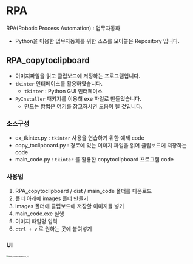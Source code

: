 # RPA

RPA(Robotic Process Automation) : 업무자동화

- Python을 이용한 업무자동화를 위한 소스를 모아놓은 Repository 입니다.



## RPA_copytoclipboard

- 이미지파일을 읽고 클립보드에 저장하는 프로그램입니다.
- `tkinter` 인터페이스를 활용하였습니다.
  - `tkinter` : Python GUI 인터페이스
- `PyInstaller` 패키지를 이용해 exe 파일로 만들었습니다.
  - 만드는 방법은 [여기](https://tbtb7-sw.tistory.com/160)를 참고하시면 도움이 될 것입니다.

### 소스구성

- ex_tkinter.py : `tkinter` 사용을 연습하기 위한 예제 code
- copy_toclipboard.py : 경로에 있는 이미지 파일을 읽어 클립보드에 저장하는 code
- main_code.py : `tkinter` 를 활용한 copytoclipboard 프로그램 code

### 사용법

1. RPA_copytoclipboard / dist / main_code 폴더를 다운로드
2. 폴더 아래에 images 폴더 만들기
3. images 폴더에 클립보드에 저장할 이미지들 넣기
4. main_code.exe 실행
5. 이미지 파일명 입력
6. `ctrl + v` 로 원하는 곳에 붙여넣기

### UI

<img src="https://user-images.githubusercontent.com/53212228/120791047-a88fc180-c56e-11eb-9969-6da32ae080bf.JPG" alt="RPA_copytoclipboard_Uㅑ" style="zoom:33%;" />







